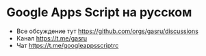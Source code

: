 # Google Apps Script на русском

- Все обсуждение тут https://github.com/orgs/gasru/discussions
- Канал https://t.me/gasru
- Чат https://t.me/googleappsscriptrc
